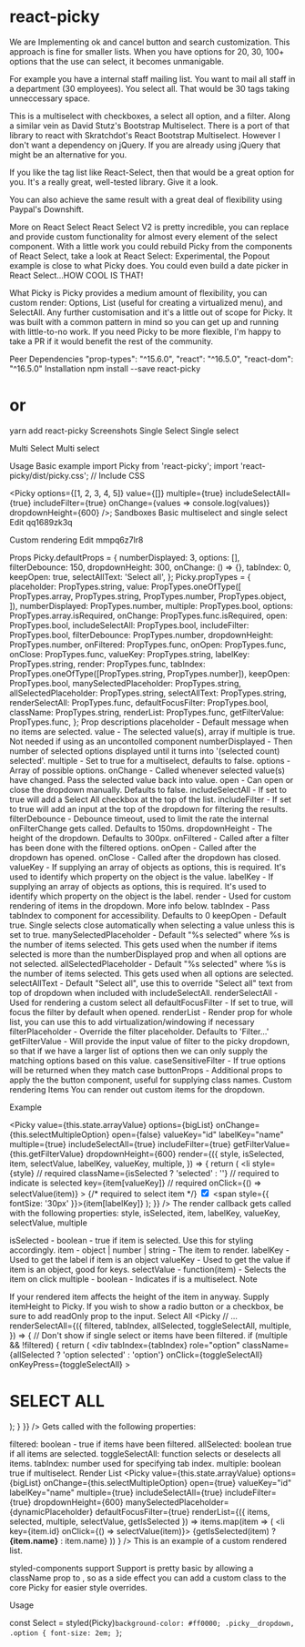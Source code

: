 # react-picky
We are Implementing ok and cancel button and search customization.
This approach is fine for smaller lists. When you have options for 20, 30, 100+ options that the use can select, it becomes unmanigable.

For example you have a internal staff mailing list. You want to mail all staff in a department (30 employees). You select all. That would be 30 tags taking unneccessary space.

This is a multiselect with checkboxes, a select all option, and a filter. Along a similar vein as David Stutz's Bootstrap Multiselect. There is a port of that library to react with Skratchdot's React Bootstrap Multiselect. However I don't want a dependency on jQuery. If you are already using jQuery that might be an alternative for you.

If you like the tag list like React-Select, then that would be a great option for you. It's a really great, well-tested library. Give it a look.

You can also achieve the same result with a great deal of flexibility using Paypal's Downshift.

More on React Select
React Select V2 is pretty incredible, you can replace and provide custom functionality for almost every element of the select component. With a little work you could rebuild Picky from the components of React Select, take a look at React Select: Experimental, the Popout example is close to what Picky does. You could even build a date picker in React Select...HOW COOL IS THAT!

What Picky is
Picky provides a medium amount of flexibility, you can custom render: Options, List (useful for creating a virtualized menu), and SelectAll. Any further customisation and it's a little out of scope for Picky. It was built with a common pattern in mind so you can get up and running with little-to-no work. If you need Picky to be more flexible, I'm happy to take a PR if it would benefit the rest of the community.

Peer Dependencies
 "prop-types": "^15.6.0",
 "react": "^16.5.0",
 "react-dom": "^16.5.0"
Installation
  npm install --save react-picky
  # or
  yarn add react-picky
Screenshots
Single Select
Single select

Multi Select
Multi select

Usage
Basic example
import Picky from 'react-picky';
import 'react-picky/dist/picky.css'; // Include CSS
 
<Picky
  options={[1, 2, 3, 4, 5]}
  value={[]}
  multiple={true}
  includeSelectAll={true}
  includeFilter={true}
  onChange={values => console.log(values)}
  dropdownHeight={600}
/>;
Sandboxes
Basic multiselect and single select
Edit qq1689zk3q

Custom rendering
Edit mmpq6z7lr8

Props
Picky.defaultProps = {
  numberDisplayed: 3,
  options: [],
  filterDebounce: 150,
  dropdownHeight: 300,
  onChange: () => {},
  tabIndex: 0,
  keepOpen: true,
  selectAllText: 'Select all',
};
Picky.propTypes = {
  placeholder: PropTypes.string,
  value: PropTypes.oneOfType([
    PropTypes.array,
    PropTypes.string,
    PropTypes.number,
    PropTypes.object,
  ]),
  numberDisplayed: PropTypes.number,
  multiple: PropTypes.bool,
  options: PropTypes.array.isRequired,
  onChange: PropTypes.func.isRequired,
  open: PropTypes.bool,
  includeSelectAll: PropTypes.bool,
  includeFilter: PropTypes.bool,
  filterDebounce: PropTypes.number,
  dropdownHeight: PropTypes.number,
  onFiltered: PropTypes.func,
  onOpen: PropTypes.func,
  onClose: PropTypes.func,
  valueKey: PropTypes.string,
  labelKey: PropTypes.string,
  render: PropTypes.func,
  tabIndex: PropTypes.oneOfType([PropTypes.string, PropTypes.number]),
  keepOpen: PropTypes.bool,
  manySelectedPlaceholder: PropTypes.string,
  allSelectedPlaceholder: PropTypes.string,
  selectAllText: PropTypes.string,
  renderSelectAll: PropTypes.func,
  defaultFocusFilter: PropTypes.bool,
  className: PropTypes.string,
  renderList: PropTypes.func,
  getFilterValue: PropTypes.func,
};
Prop descriptions
placeholder - Default message when no items are selected.
value - The selected value(s), array if multiple is true. Not needed if using as an uncontolled component
numberDisplayed - Then number of selected options displayed until it turns into '(selected count) selected'.
multiple - Set to true for a multiselect, defaults to false.
options - Array of possible options.
onChange - Called whenever selected value(s) have changed. Pass the selected value back into value.
open - Can open or close the dropdown manually. Defaults to false.
includeSelectAll - If set to true will add a Select All checkbox at the top of the list.
includeFilter - If set to true will add an input at the top of the dropdown for filtering the results.
filterDebounce - Debounce timeout, used to limit the rate the internal onFilterChange gets called. Defaults to 150ms.
dropdownHeight - The height of the dropdown. Defaults to 300px.
onFiltered - Called after a filter has been done with the filtered options.
onOpen - Called after the dropdown has opened.
onClose - Called after the dropdown has closed.
valueKey - If supplying an array of objects as options, this is required. It's used to identify which property on the object is the value.
labelKey - If supplying an array of objects as options, this is required. It's used to identify which property on the object is the label.
render - Used for custom rendering of items in the dropdown. More info below.
tabIndex - Pass tabIndex to component for accessibility. Defaults to 0
keepOpen - Default true. Single selects close automatically when selecting a value unless this is set to true.
manySelectedPlaceholder - Default "%s selected" where %s is the number of items selected. This gets used when the number if items selected is more than the numberDisplayed prop and when all options are not selected.
allSelectedPlaceholder - Default "%s selected" where %s is the number of items selected. This gets used when all options are selected.
selectAllText - Default "Select all", use this to override "Select all" text from top of dropdown when included with includeSelectAll.
renderSelectAll - Used for rendering a custom select all
defaultFocusFilter - If set to true, will focus the filter by default when opened.
renderList - Render prop for whole list, you can use this to add virtualization/windowing if necessary
filterPlaceholder - Override the filter placeholder. Defaults to 'Filter...'
getFilterValue - Will provide the input value of filter to the picky dropdown, so that if we have a larger list of options then we can only supply the matching options based on this value.
caseSensitiveFilter - If true options will be returned when they match case
buttonProps - Additional props to apply the the button component, useful for supplying class names.
Custom rendering
Items
You can render out custom items for the dropdown.

Example

<Picky
  value={this.state.arrayValue}
  options={bigList}
  onChange={this.selectMultipleOption}
  open={false}
  valueKey="id"
  labelKey="name"
  multiple={true}
  includeSelectAll={true}
  includeFilter={true}
  getFilterValue={this.getFilterValue}
  dropdownHeight={600}
  render={({
    style,
    isSelected,
    item,
    selectValue,
    labelKey,
    valueKey,
    multiple,
  }) => {
    return (
      <li
        style={style} // required
        className={isSelected ? 'selected' : ''} // required to indicate is selected
        key={item[valueKey]} // required
        onClick={() => selectValue(item)}
      >
        {/* required to select item */}
        <input type="checkbox" checked={isSelected} readOnly />
        <span style={{ fontSize: '30px' }}>{item[labelKey]}</span>
      </li>
    );
  }}
/>
The render callback gets called with the following properties: style, isSelected, item, labelKey, valueKey, selectValue, multiple

isSelected - boolean - true if item is selected. Use this for styling accordingly.
item - object | number | string - The item to render.
labelKey - Used to get the label if item is an object
valueKey - Used to get the value if item is an object, good for keys.
selectValue - function(item) - Selects the item on click
multiple - boolean - Indicates if is a multiselect.
Note

If your rendered item affects the height of the item in anyway. Supply itemHeight to Picky.
If you wish to show a radio button or a checkbox, be sure to add readOnly prop to the input.
Select All
<Picky
  // ...
  renderSelectAll={({
    filtered,
    tabIndex,
    allSelected,
    toggleSelectAll,
    multiple,
  }) => {
    // Don't show if single select or items have been filtered.
    if (multiple && !filtered) {
      return (
        <div
          tabIndex={tabIndex}
          role="option"
          className={allSelected ? 'option selected' : 'option'}
          onClick={toggleSelectAll}
          onKeyPress={toggleSelectAll}
        >
          <h1>SELECT ALL</h1>
        </div>
      );
    }
  }}
/>
Gets called with the following properties:

filtered: boolean - true if items have been filtered.
allSelected: boolean true if all items are selected.
toggleSelectAll: function selects or deselects all items.
tabIndex: number used for specifying tab index.
multiple: boolean true if multiselect.
Render List
<Picky
  value={this.state.arrayValue}
  options={bigList}
  onChange={this.selectMultipleOption}
  open={true}
  valueKey="id"
  labelKey="name"
  multiple={true}
  includeSelectAll={true}
  includeFilter={true}
  dropdownHeight={600}
  manySelectedPlaceholder={dynamicPlaceholder}
  defaultFocusFilter={true}
  renderList={({ items, selected, multiple, selectValue, getIsSelected }) =>
    items.map(item => (
      <li key={item.id} onClick={() => selectValue(item)}>
        {getIsSelected(item) ? <strong>{item.name}</strong> : item.name}
      </li>
    ))
  }
/>
This is an example of a custom rendered list.

styled-components support
Support is pretty basic by allowing a className prop to <Picky>, so as a side effect you can add a custom class to the core Picky for easier style overrides.

Usage

const Select = styled(Picky)`
  background-color: #ff0000;
  .picky__dropdown,
  .option {
    font-size: 2em;
  }
`;
